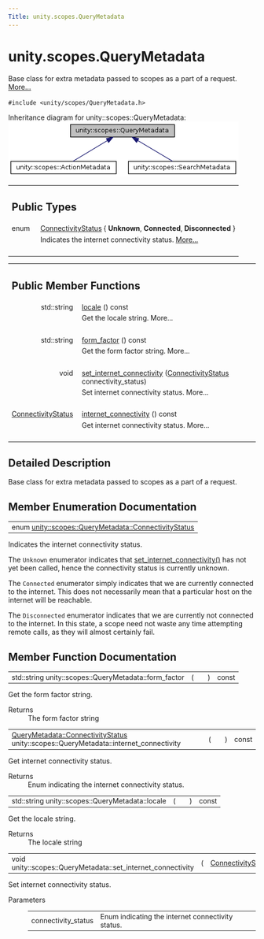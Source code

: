 ```yaml
---
Title: unity.scopes.QueryMetadata
---
```


# unity.scopes.QueryMetadata

<p>Base class for extra metadata passed to scopes as a part of a request.  
<a href="#details">More...</a></p>
<p><code>#include &lt;unity/scopes/QueryMetadata.h&gt;</code></p>
Inheritance diagram for unity::scopes::QueryMetadata:
<img src="../../../media/classunity_1_1scopes_1_1_query_metadata__inherit__graph.png" border="0" alt="Inheritance graph"/>
<table class="memberdecls">
<tr class="heading"><td colspan="2"><h2 class="groupheader">
Public Types</h2></td></tr>
<tr class="memitem:a20eb916661728a7d9c00485e28f88701"><td class="memItemLeft" align="right" valign="top">enum &#160;</td><td class="memItemRight" valign="bottom"><a class="el" href="#a20eb916661728a7d9c00485e28f88701">ConnectivityStatus</a> { <b>Unknown</b>, 
<b>Connected</b>, 
<b>Disconnected</b>
}</td></tr>
<tr class="memdesc:a20eb916661728a7d9c00485e28f88701"><td class="mdescLeft">&#160;</td><td class="mdescRight">Indicates the internet connectivity status.  <a href="#a20eb916661728a7d9c00485e28f88701">More...</a><br /></td></tr>
<tr class="separator:a20eb916661728a7d9c00485e28f88701"><td class="memSeparator" colspan="2">&#160;</td></tr>
</table><table class="memberdecls">
<tr class="heading"><td colspan="2"><h2 class="groupheader">
Public Member Functions</h2></td></tr>
<tr class="memitem:a3ca25150669d96171aec6ab56ef6bb0e"><td class="memItemLeft" align="right" valign="top">std::string&#160;</td><td class="memItemRight" valign="bottom"><a class="el" href="#a3ca25150669d96171aec6ab56ef6bb0e">locale</a> () const </td></tr>
<tr class="memdesc:a3ca25150669d96171aec6ab56ef6bb0e"><td class="mdescLeft">&#160;</td><td class="mdescRight">Get the locale string.  More...<br /></td></tr>
<tr class="separator:a3ca25150669d96171aec6ab56ef6bb0e"><td class="memSeparator" colspan="2">&#160;</td></tr>
<tr class="memitem:a494f592f3055fba4da6554a6d8fb7c42"><td class="memItemLeft" align="right" valign="top">std::string&#160;</td><td class="memItemRight" valign="bottom"><a class="el" href="#a494f592f3055fba4da6554a6d8fb7c42">form_factor</a> () const </td></tr>
<tr class="memdesc:a494f592f3055fba4da6554a6d8fb7c42"><td class="mdescLeft">&#160;</td><td class="mdescRight">Get the form factor string.  More...<br /></td></tr>
<tr class="separator:a494f592f3055fba4da6554a6d8fb7c42"><td class="memSeparator" colspan="2">&#160;</td></tr>
<tr class="memitem:a5b2395aff97cbe1009759de03f270bf3"><td class="memItemLeft" align="right" valign="top">void&#160;</td><td class="memItemRight" valign="bottom"><a class="el" href="#a5b2395aff97cbe1009759de03f270bf3">set_internet_connectivity</a> (<a class="el" href="#a20eb916661728a7d9c00485e28f88701">ConnectivityStatus</a> connectivity_status)</td></tr>
<tr class="memdesc:a5b2395aff97cbe1009759de03f270bf3"><td class="mdescLeft">&#160;</td><td class="mdescRight">Set internet connectivity status.  More...<br /></td></tr>
<tr class="separator:a5b2395aff97cbe1009759de03f270bf3"><td class="memSeparator" colspan="2">&#160;</td></tr>
<tr class="memitem:a3da06f370e53b5e381ec8cf33d8ee191"><td class="memItemLeft" align="right" valign="top"><a class="el" href="#a20eb916661728a7d9c00485e28f88701">ConnectivityStatus</a>&#160;</td><td class="memItemRight" valign="bottom"><a class="el" href="#a3da06f370e53b5e381ec8cf33d8ee191">internet_connectivity</a> () const </td></tr>
<tr class="memdesc:a3da06f370e53b5e381ec8cf33d8ee191"><td class="mdescLeft">&#160;</td><td class="mdescRight">Get internet connectivity status.  More...<br /></td></tr>
<tr class="separator:a3da06f370e53b5e381ec8cf33d8ee191"><td class="memSeparator" colspan="2">&#160;</td></tr>
</table>
<a name="details" id="details"></a><h2 class="groupheader">Detailed Description</h2>
<p>Base class for extra metadata passed to scopes as a part of a request. </p>
<h2 class="groupheader">Member Enumeration Documentation</h2>
<table class="memname">
<tr>
<td class="memname">enum <a class="el" href="#a20eb916661728a7d9c00485e28f88701">unity::scopes::QueryMetadata::ConnectivityStatus</a></td>
</tr>
</table>
<p>Indicates the internet connectivity status. </p>
<p>The <code>Unknown</code> enumerator indicates that <a class="el" href="#a5b2395aff97cbe1009759de03f270bf3" title="Set internet connectivity status. ">set_internet_connectivity()</a> has not yet been called, hence the connectivity status is currently unknown.</p>
<p>The <code>Connected</code> enumerator simply indicates that we are currently connected to the internet. This does not necessarily mean that a particular host on the internet will be reachable.</p>
<p>The <code>Disconnected</code> enumerator indicates that we are currently not connected to the internet. In this state, a scope need not waste any time attempting remote calls, as they will almost certainly fail. </p>
<h2 class="groupheader">Member Function Documentation</h2>
<table class="memname">
<tr>
<td class="memname">std::string unity::scopes::QueryMetadata::form_factor </td>
<td>(</td>
<td class="paramname"></td><td>)</td>
<td> const</td>
</tr>
</table>
<p>Get the form factor string. </p>
<dl class="section return"><dt>Returns</dt><dd>The form factor string </dd></dl>
<table class="memname">
<tr>
<td class="memname"><a class="el" href="#a20eb916661728a7d9c00485e28f88701">QueryMetadata::ConnectivityStatus</a> unity::scopes::QueryMetadata::internet_connectivity </td>
<td>(</td>
<td class="paramname"></td><td>)</td>
<td> const</td>
</tr>
</table>
<p>Get internet connectivity status. </p>
<dl class="section return"><dt>Returns</dt><dd>Enum indicating the internet connectivity status. </dd></dl>
<table class="memname">
<tr>
<td class="memname">std::string unity::scopes::QueryMetadata::locale </td>
<td>(</td>
<td class="paramname"></td><td>)</td>
<td> const</td>
</tr>
</table>
<p>Get the locale string. </p>
<dl class="section return"><dt>Returns</dt><dd>The locale string </dd></dl>
<table class="memname">
<tr>
<td class="memname">void unity::scopes::QueryMetadata::set_internet_connectivity </td>
<td>(</td>
<td class="paramtype"><a class="el" href="#a20eb916661728a7d9c00485e28f88701">ConnectivityStatus</a>&#160;</td>
<td class="paramname"><em>connectivity_status</em></td><td>)</td>
<td></td>
</tr>
</table>
<p>Set internet connectivity status. </p>
<dl class="params"><dt>Parameters</dt><dd>
<table class="params">
<tr><td class="paramname">connectivity_status</td><td>Enum indicating the internet connectivity status. </td></tr>
</table>
</dd>
</dl>
